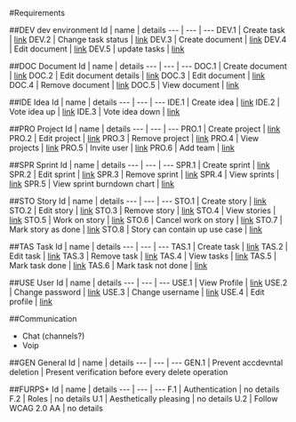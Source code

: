 #Requirements

##DEV dev environment
Id | name | details
--- | --- | ---
DEV.1 | Create task                     | [link](https://github.com/kristofferlind/projise/tree/master/documentation/uc/dev.1.md)
DEV.2 | Change task status              | [link](https://github.com/kristofferlind/projise/tree/master/documentation/uc/dev.2.md)
DEV.3 | Create document                 | [link](https://github.com/kristofferlind/projise/tree/master/documentation/uc/dev.3.md)
DEV.4 | Edit document                   | [link](https://github.com/kristofferlind/projise/tree/master/documentation/uc/dev.4.md)
DEV.5 | update tasks                    | [link](https://github.com/kristofferlind/projise/tree/master/documentation/uc/dev.5.md)

##DOC Document
Id | name | details
--- | --- | ---
DOC.1 | Create document                 | [link](https://github.com/kristofferlind/projise/tree/master/documentation/uc/doc.1.md)
DOC.2 | Edit document details           | [link](https://github.com/kristofferlind/projise/tree/master/documentation/uc/doc.2.md)
DOC.3 | Edit document                   | [link](https://github.com/kristofferlind/projise/tree/master/documentation/uc/doc.3.md)
DOC.4 | Remove document                 | [link](https://github.com/kristofferlind/projise/tree/master/documentation/uc/doc.4.md)
DOC.5 | View document                   | [link](https://github.com/kristofferlind/projise/tree/master/documentation/uc/doc.5.md)

##IDE Idea
Id | name | details
--- | --- | ---
IDE.1 | Create idea                     | [link](https://github.com/kristofferlind/projise/tree/master/documentation/uc/ide.1.md)
IDE.2 | Vote idea up                    | [link](https://github.com/kristofferlind/projise/tree/master/documentation/uc/ide.2.md)
IDE.3 | Vote idea down                  | [link](https://github.com/kristofferlind/projise/tree/master/documentation/uc/ide.3.md)

##PRO Project
Id | name | details
--- | --- | ---
PRO.1 | Create project                  | [link](https://github.com/kristofferlind/projise/tree/master/documentation/uc/pro.1.md)
PRO.2 | Edit project                    | [link](https://github.com/kristofferlind/projise/tree/master/documentation/uc/pro.2.md)
PRO.3 | Remove project                  | [link](https://github.com/kristofferlind/projise/tree/master/documentation/uc/pro.3.md)
PRO.4 | View projects                   | [link](https://github.com/kristofferlind/projise/tree/master/documentation/uc/pro.4.md)
PRO.5 | Invite user                     | [link](https://github.com/kristofferlind/projise/tree/master/documentation/uc/pro.5.md)
PRO.6 | Add team                        | [link](https://github.com/kristofferlind/projise/tree/master/documentation/uc/pro.6.md)

##SPR Sprint
Id | name | details
--- | --- | ---
SPR.1 | Create sprint                   | [link](https://github.com/kristofferlind/projise/tree/master/documentation/uc/spr.1.md)
SPR.2 | Edit sprint                     | [link](https://github.com/kristofferlind/projise/tree/master/documentation/uc/spr.2.md)
SPR.3 | Remove sprint                   | [link](https://github.com/kristofferlind/projise/tree/master/documentation/uc/spr.3.md)
SPR.4 | View sprints                    | [link](https://github.com/kristofferlind/projise/tree/master/documentation/uc/spr.4.md)
SPR.5 | View sprint burndown chart      | [link](https://github.com/kristofferlind/projise/tree/master/documentation/uc/spr.5.md)

##STO Story
Id | name | details
--- | --- | ---
STO.1 | Create story                    | [link](https://github.com/kristofferlind/projise/tree/master/documentation/uc/sto.1.md)
STO.2 | Edit story                      | [link](https://github.com/kristofferlind/projise/tree/master/documentation/uc/sto.2.md)
STO.3 | Remove story                    | [link](https://github.com/kristofferlind/projise/tree/master/documentation/uc/sto.3.md)
STO.4 | View stories                    | [link](https://github.com/kristofferlind/projise/tree/master/documentation/uc/sto.4.md)
STO.5 | Work on story                   | [link](https://github.com/kristofferlind/projise/tree/master/documentation/uc/sto.5.md)
STO.6 | Cancel work on story            | [link](https://github.com/kristofferlind/projise/tree/master/documentation/uc/sto.6.md)
STO.7 | Mark story as done              | [link](https://github.com/kristofferlind/projise/tree/master/documentation/uc/sto.7.md)
STO.8 | Story can contain up use case   | [link](https://github.com/kristofferlind/projise/tree/master/documentation/uc/sto.8.md)

##TAS Task
Id | name | details
--- | --- | ---
TAS.1 | Create task                     | [link](https://github.com/kristofferlind/projise/tree/master/documentation/uc/tas.1.md)
TAS.2 | Edit task                       | [link](https://github.com/kristofferlind/projise/tree/master/documentation/uc/tas.2.md)
TAS.3 | Remove task                     | [link](https://github.com/kristofferlind/projise/tree/master/documentation/uc/tas.3.md)
TAS.4 | View tasks                      | [link](https://github.com/kristofferlind/projise/tree/master/documentation/uc/tas.4.md)
TAS.5 | Mark task done                  | [link](https://github.com/kristofferlind/projise/tree/master/documentation/uc/tas.5.md)
TAS.6 | Mark task not done              | [link](https://github.com/kristofferlind/projise/tree/master/documentation/uc/tas.6.md)

##USE User
Id | name | details
--- | --- | ---
USE.1 | View Profile                    | [link](https://github.com/kristofferlind/projise/tree/master/documentation/uc/use.1.md)
USE.2 | Change password                 | [link](https://github.com/kristofferlind/projise/tree/master/documentation/uc/use.2.md)
USE.3 | Change username                 | [link](https://github.com/kristofferlind/projise/tree/master/documentation/uc/use.3.md)
USE.4 | Edit profile                    | [link](https://github.com/kristofferlind/projise/tree/master/documentation/uc/use.4.md)

##Communication
* Chat (channels?)
* Voip

##GEN General
Id | name | details
--- | --- | ---
GEN.1 | Prevent accdevntal deletion | Present verification before every delete operation

##FURPS+
Id | name | details
--- | --- | ---
F.1 | Authentication | no details
F.2 | Roles | no details
U.1 | Aesthetically pleasing | no details
U.2 | Follow WCAG 2.0 AA | no details
